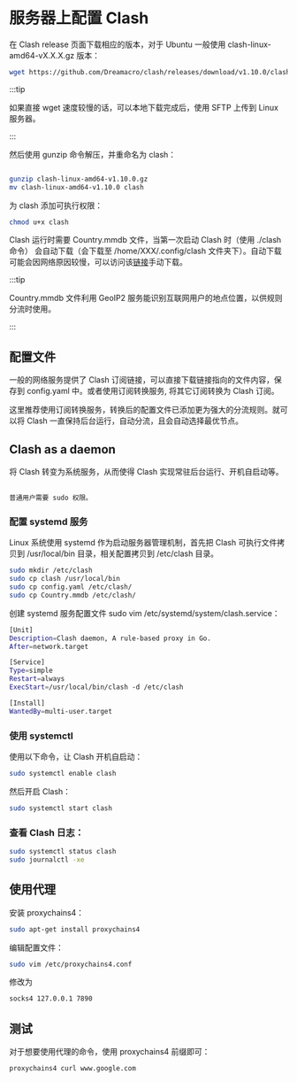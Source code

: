 # 服务器上配置 Clash

在 Clash release 页面下载相应的版本，对于 Ubuntu 一般使用 clash-linux-amd64-vX.X.X.gz 版本：

```bash
wget https://github.com/Dreamacro/clash/releases/download/v1.10.0/clash-linux-amd64-v1.10.0.gz
```

:::tip

如果直接 wget 速度较慢的话，可以本地下载完成后，使用 SFTP 上传到 
Linux 服务器。

:::

然后使用 gunzip 命令解压，并重命名为 clash：

```bash

gunzip clash-linux-amd64-v1.10.0.gz
mv clash-linux-amd64-v1.10.0 clash

```

为 clash 添加可执行权限：

```bash
chmod u+x clash
```

Clash 运行时需要 Country.mmdb 文件，当第一次启动 Clash 时（使用 ./clash 命令） 会自动下载（会下载至 /home/XXX/.config/clash 文件夹下）。自动下载可能会因网络原因较慢，可以访问该[链接](https://github.com/Dreamacro/maxmind-geoip/releases)手动下载。

:::tip

Country.mmdb 文件利用 GeoIP2 服务能识别互联网用户的地点位置，以供规则分流时使用。

:::

## 配置文件

一般的网络服务提供了 Clash 订阅链接，可以直接下载链接指向的文件内容，保存到 config.yaml 中。或者使用订阅转换服务, 将其它订阅转换为 Clash 订阅。

这里推荐使用订阅转换服务，转换后的配置文件已添加更为强大的分流规则。就可以将 Clash 一直保持后台运行，自动分流，且会自动选择最优节点。

## Clash as a daemon

将 Clash 转变为系统服务，从而使得 Clash 实现常驻后台运行、开机自启动等。

```tip

普通用户需要 sudo 权限。

```

### 配置 systemd 服务

Linux 系统使用 systemd 作为启动服务器管理机制，首先把 Clash 可执行文件拷贝到 /usr/local/bin 目录，相关配置拷贝到 /etc/clash 目录。

```bash
sudo mkdir /etc/clash
sudo cp clash /usr/local/bin
sudo cp config.yaml /etc/clash/
sudo cp Country.mmdb /etc/clash/
```

创建 systemd 服务配置文件 sudo vim /etc/systemd/system/clash.service：

```bash
[Unit]
Description=Clash daemon, A rule-based proxy in Go.
After=network.target

[Service]
Type=simple
Restart=always
ExecStart=/usr/local/bin/clash -d /etc/clash

[Install]
WantedBy=multi-user.target
```

### 使用 systemctl

使用以下命令，让 Clash 开机自启动：

```bash
sudo systemctl enable clash
```

然后开启 Clash：

```bash
sudo systemctl start clash
```

### 查看 Clash 日志：

```bash
sudo systemctl status clash
sudo journalctl -xe
```

## 使用代理

安装 proxychains4：

```bash
sudo apt-get install proxychains4
```

编辑配置文件：

```bash
sudo vim /etc/proxychains4.conf
```

修改为

```bash
socks4 127.0.0.1 7890
```

## 测试

对于想要使用代理的命令，使用 proxychains4 前缀即可：

```bash
proxychains4 curl www.google.com
```





